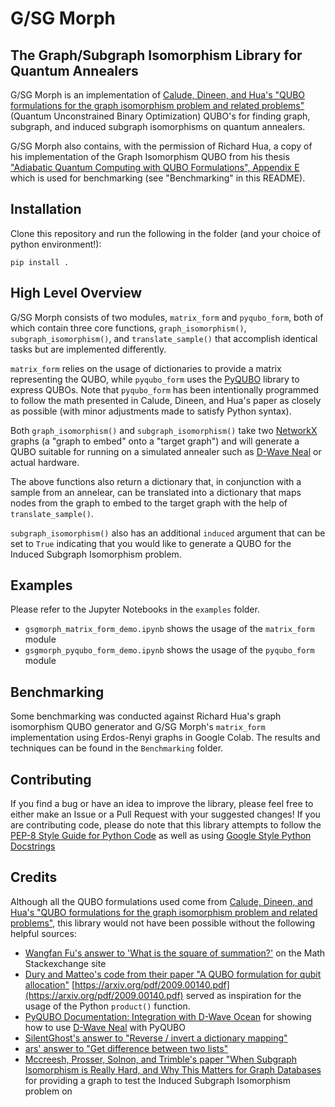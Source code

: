 # G/SG Morph

## The Graph/Subgraph Isomorphism Library for Quantum Annealers

G/SG Morph is an implementation of [Calude, Dineen, and Hua's "QUBO formulations for the graph isomorphism problem and related problems"](https://doi.org/10.1016/j.tcs.2017.04.016) (Quantum Unconstrained Binary Optimization) QUBO's for finding graph, subgraph, and induced subgraph isomorphisms on quantum annealers.

G/SG Morph also contains, with the permission of Richard Hua, a copy of his implementation of the Graph Isomorphism QUBO from his thesis ["Adiabatic Quantum Computing with QUBO Formulations", Appendix E](https://researchspace.auckland.ac.nz/bitstream/handle/2292/31576/whole.pdf?sequence=2&isAllowed=y) which is used for benchmarking (see "Benchmarking" in this README).

## Installation

Clone this repository and run the following in the folder (and your choice of python environment!):

```
pip install .
```

## High Level Overview

G/SG Morph consists of two modules, `matrix_form` and `pyqubo_form`, both of which contain three core functions, `graph_isomorphism()`, `subgraph_isomorphism()`, and `translate_sample()` that accomplish identical tasks but are implemented differently. 

`matrix_form` relies on the usage of dictionaries to provide a matrix representing the QUBO, while `pyqubo_form` uses the [PyQUBO](https://github.com/recruit-communications/pyqubo) library to express QUBOs. Note that `pyqubo_form` has been intentionally programmed to follow the math presented in Calude, Dineen, and Hua's paper as closely as possible (with minor adjustments made to satisfy Python syntax). 

Both `graph_isomorphism()` and `subgraph_isomorphism()` take two [NetworkX](https://networkx.org/) graphs (a "graph to embed" onto a  "target graph") and will generate a QUBO suitable for running on a simulated annealer such as [D-Wave Neal](https://github.com/dwavesystems/dwave-neal) or actual hardware.

The above functions also return a dictionary that, in conjunction with a sample from an annelear, can be translated into a dictionary that maps nodes from the graph to embed to the target graph with the help of `translate_sample()`.

`subgraph_isomorphism()` also has an additional `induced` argument that can be set to `True` indicating that you would like to generate a QUBO for the Induced Subgraph Isomorphism problem.

## Examples

Please refer to the Jupyter Notebooks in the `examples` folder.

* `gsgmorph_matrix_form_demo.ipynb` shows the usage of the `matrix_form` module
* `gsgmorph_pyqubo_form_demo.ipynb` shows the usage of the `pyqubo_form` module

## Benchmarking

Some benchmarking was conducted against Richard Hua's graph isomorphism QUBO generator and G/SG Morph's `matrix_form` implementation using Erdos-Renyi graphs in Google Colab. The results and techniques can be found in the `Benchmarking` folder.

## Contributing

If you find a bug or have an idea to improve the library, please feel free to either make an Issue or a Pull Request with your suggested changes! If you are contributing code, please do note that this library attempts to follow the [PEP-8 Style Guide for Python Code](https://www.python.org/dev/peps/pep-0008/#package-and-module-names) as well as using [Google Style Python Docstrings](https://sphinxcontrib-napoleon.readthedocs.io/en/latest/example_google.html)

## Credits

Although all the QUBO formulations used come from [Calude, Dineen, and Hua's "QUBO formulations for the graph isomorphism problem and related problems"](https://doi.org/10.1016/j.tcs.2017.04.016), this library would not have been possible without the following helpful sources:

* [Wangfan Fu's answer to 'What is the square of summation?'](https://math.stackexchange.com/questions/329344/what-is-the-square-of-summation) on the Math Stackexchange site
* [Dury and Matteo's code from their paper "A QUBO formulation for qubit allocation"](https://github.com/bdury/QUBO-for-Qubit-Allocation) [https://arxiv.org/pdf/2009.00140.pdf](https://arxiv.org/pdf/2009.00140.pdf) served as inspiration for the usage of the Python `product()` function. 
* [PyQUBO Documentation: Integration with D-Wave Ocean](https://pyqubo.readthedocs.io/en/latest/#integration-with-d-wave-ocean) for showing how to use [D-Wave Neal](https://docs.ocean.dwavesys.com/en/stable/docs_neal/sdk_index.html) with PyQUBO
* [SilentGhost's answer to "Reverse / invert a dictionary mapping"](https://stackoverflow.com/a/483833)
* [ars' answer to "Get difference between two lists"](https://stackoverflow.com/a/3462160)
* [Mccreesh, Prosser, Solnon, and Trimble's paper "When Subgraph Isomorphism is Really Hard, and Why This Matters for Graph Databases](https://hal.archives-ouvertes.fr/hal-01741928/document) for providing a graph to test the Induced Subgraph Isomorphism problem on